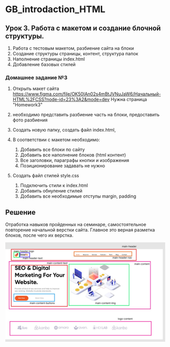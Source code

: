 # GB_introdaction_HTML

## Урок 3. Работа с макетом и создание блочной структуры.

1. Работа с тестовым макетом, разбиение сайта на блоки
2. Создание структуры страницы, контент, структура папок
3. Наполнение страницы index.html
4. Добавление базовых стилей

### Домашнее задание №3

1. Открыть макет сайта https://www.figma.com/file/OK50IAn02s4mBtJVNuJaW6/Начальный-HTML%2FCSS?node-id=23%3A2&mode=dev Нужна страница "Homework3"
2. необходимо представить разбиение часть на блоки, предоставить фото разбиения
3. Создать новую папку, создать файл index.html, 
4. В соответствии с макетом необходимо:
    1. Добавить все блоки по сайту
    2. Добавить все наполнение блоков (html контент)
    3. Все заголовки, параграфы кнопки и изображения
    4. Позиционирование задавать не нужно

5. Создать файл стилей style.css
    1. Подключить стили к index.html
    2. Добавить обнуление стилей
    3. Добавить все необходимые отступы margin, padding

## Решение

Отработка навыков пройденных на семинаре, самостоятельное повторение начальной верстки сайта. Главное это верная разметка блоков, после чего их верстка.

![Разбиение главной страницы на блоки](https://github.com/gleb-erokhin/GB_introdaction_HTML/blob/3rd/hw3-block.jpg)